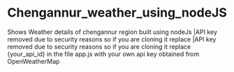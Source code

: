 # Chengannur_weather_using_nodeJS
 Shows Weather details of chengannur region built using nodeJs |API key removed due to security reasons so if you are cloning it replace |API key removed due to security reasons so if you are cloning it replace {your_api_id} in the file app.js with your own api key obtained from OpenWeatherMap
 
 

